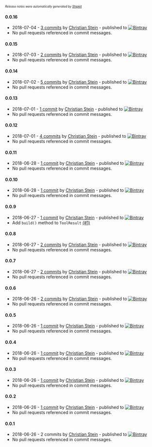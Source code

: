 <sup><sup>*Release notes were automatically generated by [Shipkit](http://shipkit.org/)*</sup></sup>

#### 0.0.16
 - 2018-07-04 - [3 commits](https://github.com/sormuras/bartholdy/compare/v0.0.15...v0.0.16) by [Christian Stein](https://github.com/sormuras) - published to [![Bintray](https://img.shields.io/badge/Bintray-0.0.16-green.svg)](https://bintray.com/sormuras/maven/bartholdy/0.0.16)
 - No pull requests referenced in commit messages.

#### 0.0.15
 - 2018-07-03 - [2 commits](https://github.com/sormuras/bartholdy/compare/v0.0.14...v0.0.15) by [Christian Stein](https://github.com/sormuras) - published to [![Bintray](https://img.shields.io/badge/Bintray-0.0.15-green.svg)](https://bintray.com/sormuras/maven/bartholdy/0.0.15)
 - No pull requests referenced in commit messages.

#### 0.0.14
 - 2018-07-02 - [5 commits](https://github.com/sormuras/bartholdy/compare/v0.0.13...v0.0.14) by [Christian Stein](https://github.com/sormuras) - published to [![Bintray](https://img.shields.io/badge/Bintray-0.0.14-green.svg)](https://bintray.com/sormuras/maven/bartholdy/0.0.14)
 - No pull requests referenced in commit messages.

#### 0.0.13
 - 2018-07-01 - [1 commit](https://github.com/sormuras/bartholdy/compare/v0.0.12...v0.0.13) by [Christian Stein](https://github.com/sormuras) - published to [![Bintray](https://img.shields.io/badge/Bintray-0.0.13-green.svg)](https://bintray.com/sormuras/maven/bartholdy/0.0.13)
 - No pull requests referenced in commit messages.

#### 0.0.12
 - 2018-07-01 - [4 commits](https://github.com/sormuras/bartholdy/compare/v0.0.11...v0.0.12) by [Christian Stein](https://github.com/sormuras) - published to [![Bintray](https://img.shields.io/badge/Bintray-0.0.12-green.svg)](https://bintray.com/sormuras/maven/bartholdy/0.0.12)
 - No pull requests referenced in commit messages.

#### 0.0.11
 - 2018-06-28 - [1 commit](https://github.com/sormuras/bartholdy/compare/v0.0.10...v0.0.11) by [Christian Stein](https://github.com/sormuras) - published to [![Bintray](https://img.shields.io/badge/Bintray-0.0.11-green.svg)](https://bintray.com/sormuras/maven/bartholdy/0.0.11)
 - No pull requests referenced in commit messages.

#### 0.0.10
 - 2018-06-28 - [1 commit](https://github.com/sormuras/bartholdy/compare/v0.0.9...v0.0.10) by [Christian Stein](https://github.com/sormuras) - published to [![Bintray](https://img.shields.io/badge/Bintray-0.0.10-green.svg)](https://bintray.com/sormuras/maven/bartholdy/0.0.10)
 - No pull requests referenced in commit messages.

#### 0.0.9
 - 2018-06-27 - [1 commit](https://github.com/sormuras/bartholdy/compare/v0.0.8...v0.0.9) by [Christian Stein](https://github.com/sormuras) - published to [![Bintray](https://img.shields.io/badge/Bintray-0.0.9-green.svg)](https://bintray.com/sormuras/maven/bartholdy/0.0.9)
 - Add `build()` method to `ToolResult` [(#1)](https://github.com/sormuras/bartholdy/issues/1)

#### 0.0.8
 - 2018-06-27 - [2 commits](https://github.com/sormuras/bartholdy/compare/v0.0.7...v0.0.8) by [Christian Stein](https://github.com/sormuras) - published to [![Bintray](https://img.shields.io/badge/Bintray-0.0.8-green.svg)](https://bintray.com/sormuras/maven/bartholdy/0.0.8)
 - No pull requests referenced in commit messages.

#### 0.0.7
 - 2018-06-27 - [2 commits](https://github.com/sormuras/bartholdy/compare/v0.0.6...v0.0.7) by [Christian Stein](https://github.com/sormuras) - published to [![Bintray](https://img.shields.io/badge/Bintray-0.0.7-green.svg)](https://bintray.com/sormuras/maven/bartholdy/0.0.7)
 - No pull requests referenced in commit messages.

#### 0.0.6
 - 2018-06-26 - [2 commits](https://github.com/sormuras/bartholdy/compare/v0.0.5...v0.0.6) by [Christian Stein](https://github.com/sormuras) - published to [![Bintray](https://img.shields.io/badge/Bintray-0.0.6-green.svg)](https://bintray.com/sormuras/maven/bartholdy/0.0.6)
 - No pull requests referenced in commit messages.

#### 0.0.5
 - 2018-06-26 - [1 commit](https://github.com/sormuras/bartholdy/compare/v0.0.4...v0.0.5) by [Christian Stein](https://github.com/sormuras) - published to [![Bintray](https://img.shields.io/badge/Bintray-0.0.5-green.svg)](https://bintray.com/sormuras/maven/bartholdy/0.0.5)
 - No pull requests referenced in commit messages.

#### 0.0.4
 - 2018-06-26 - [1 commit](https://github.com/sormuras/bartholdy/compare/v0.0.3...v0.0.4) by [Christian Stein](https://github.com/sormuras) - published to [![Bintray](https://img.shields.io/badge/Bintray-0.0.4-green.svg)](https://bintray.com/sormuras/maven/bartholdy/0.0.4)
 - No pull requests referenced in commit messages.

#### 0.0.3
 - 2018-06-26 - [1 commit](https://github.com/sormuras/bartholdy/compare/v0.0.2...v0.0.3) by [Christian Stein](https://github.com/sormuras) - published to [![Bintray](https://img.shields.io/badge/Bintray-0.0.3-green.svg)](https://bintray.com/sormuras/maven/bartholdy/0.0.3)
 - No pull requests referenced in commit messages.

#### 0.0.2
 - 2018-06-26 - [1 commit](https://github.com/sormuras/bartholdy/compare/v0.0.1...v0.0.2) by [Christian Stein](https://github.com/sormuras) - published to [![Bintray](https://img.shields.io/badge/Bintray-0.0.2-green.svg)](https://bintray.com/sormuras/maven/bartholdy/0.0.2)
 - No pull requests referenced in commit messages.

#### 0.0.1
 - 2018-06-26 - 2 commits by [Christian Stein](https://github.com/sormuras) - published to [![Bintray](https://img.shields.io/badge/Bintray-0.0.1-green.svg)](https://bintray.com/sormuras/maven/sormuras-bartholdy/0.0.1)
 - No pull requests referenced in commit messages.

